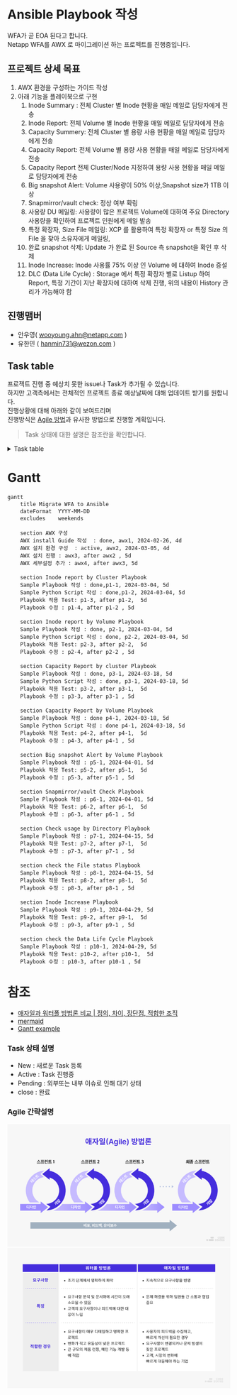 # Ansible Playbook 작성
WFA가 곧 EOA 된다고 합니다.</br>
Netapp WFA를 AWX 로 마이그레이션 하는 프로젝트를 진행중입니다.

## 프로젝트 상세 목표
1. AWX 환경을 구성하는 가이드 작성
2. 아래 기능을 플레이북으로 구현
   1. Inode Summary : 전체 Cluster 별 Inode 현황을 매일 메일로 담당자에게 전송
   2. Inode Report: 전체 Volume 별 Inode 현황을 매일 메일로 담당자에게 전송
   3. Capacity Summery: 전체 Cluster 별 용량 사용 현황을 매일 메일로 담당자에게 전송
   4. Capacity Report: 전체 Volume 별 용량 사용 현황을 매일 메일로 담당자에게 전송
   5. Capacity Report 전체 Cluster/Node 지정하여 용량 사용 현황을 매일 메일로 담당자에게 전송
   6. Big snapshot Alert: Volume 사용량이 50% 이상,Snapshot size가 1TB 이상
   7. Snapmirror/vault check: 정상 여부 확링
   8. 사용량 DU 메일링: 사용량이 많은 프로젝트 Volume에 대하여 주요 Directory 사용량을 확인하여 프로젝트 인원에게 메일 발송
   9. 특정 확장자, Size File 메일링: XCP 를 활용하여 특정 확장자 or 특정 Size 의 File 을 찾아 소유자에게 메일링, 
   10. 완료 snapshot 삭제: Update 가 완료 된 Source 측 snapshot을 확인 후 삭제
   11. Inode Increase: Inode 사용률 75% 이상 인 Volume 에 대하여 Inode 증설
   12. DLC (Data Life Cycle) : Storage 에서 특정 확장자 별로 Listup 하여 Report, 특정 기간이 지난 확장자에 대하여 삭제 진행, 위의 내용이 History 관리가 가능해야 함

## 진행맴버
- 안우영( wooyoung.ahn@netapp.com )
- 유한민 ( hanmin731@wezon.com )

## Task table
프로젝트 진행 중 예상치 못한 issue나 Task가 추가될 수 있습니다.</br>
하지만 고객측에서는 전체적인 프로젝트 종료 예상날짜에 대해 업데이트 받기를 원합니다.</br>
진행상황에 대해 아래와 같이 보여드리며 </br>
진행방식은 [Agile 방법](https://www.redhat.com/ko/topics/devops/what-is-agile-methodology)과 유사한 방법으로 진행할 계획입니다.

> Task 상태에 대한 설명은 참조란을 확인합니다.
<details>
<summary>Task table</summary>

|분류|Task|시작일자|종료일자|담당자|상태|산출물|주석|
|----|--- |  ---  |  ---  | ---  |---| ---- |---|
| AWX 구성                          | AWX 설치 가이드 작성           |2024-02-26|2024-02-29| 안우영 | done | [가이드 문서](../AWX/install/Readme.md) |
| AWX 구성                          | AWX 설치 환경 구성             |2024-03-05|22024-03-08| 유한민 | Active | --- |
| Inode report by Cluster Playbook | Sample Playbook 작성           |2024-03-04|2024-03-08| 안우영 | done | [Inode report by Cluster Playbook](./GetInodebyCluster.yaml) |
| Inode report by Cluster Playbook | Sample python script 작성      |2024-03-04|2024-03-08| 안우영 | done | [generate_table.py](./script/generate_table.py) |
| Inode report by Cluster Playbook | Playbokk 적용 Test             |2024-03---|2024-03---| 안우영,유한민 | New | --- |
| Inode report by Volume Playbook  | Sample Playbook 작성           |2024-03-04|2024-03-08| 안우영 | done | [Inode report by Volume Playbook](./GetInodebyVolume.yaml) |
| Inode report by Volume Playbook  | Sample python script 작성      |2024-03-04|2024-03-08| 안우영 | done | [generate_table.py](./script/generate_table.py) |
| Inode report by Volume Playbook  | Playbokk 적용 Test             |2024-03---|2024-03---| 안우영,유한민 | New | --- |
| Capacity Report by cluster Playbook | Sample Playbook 작성        |2024-03-18|2024-03-22| 안우영 | done | [Capacity Report by cluster Playbook](./GetSpaceUsagebyCluster.yaml) |
| Capacity Report by cluster Playbook  | Sample python script 작성  |2024-03-18|2024-03-22| 안우영 | done | [generate_table.py](./script/generate_table.py) |
| Capacity Report by cluster Playbook  | Playbokk 적용 Test         |2024-03---|2024-03---| 안우영,유한민 | New | --- |
| Capacity Report by Volume Playbook | Sample Playbook 작성         |2024-03-18|2024-03-22| 안우영 | done | [Capacity Report by cluster Playbook](./GetSpaceUsagebyCluster.yaml) |
| Capacity Report by Volume Playbook  | Sample python script 작성   |2024-03-18|2024-03-22| 안우영 | done | [generate_table.py](./script/generate_table.py) |
| Capacity Report by Volume Playbook  | Playbokk 적용 Test          |2024-03---|2024-03---| 안우영,유한민 | New | --- |


</details>

# Gantt
```mermaid
gantt
    title Migrate WFA to Ansible
    dateFormat  YYYY-MM-DD
    excludes    weekends

    section AWX 구성
    AWX install Guide 작성  : done, awx1, 2024-02-26, 4d
    AWX 설치 환경 구성  : active, awx2, 2024-03-05, 4d
    AWX 설치 진행 : awx3, after awx2 , 5d
    AWX 세부설정 추가 : awx4, after awx3, 5d

    section Inode report by Cluster Playbook
    Sample Playbook 작성 : done,p1-1, 2024-03-04, 5d
    Sample Python Script 작성 : done,p1-2, 2024-03-04, 5d
    Playbokk 적용 Test: p1-3, after p1-2,  5d
    Playbook 수정 : p1-4, after p1-2 , 5d

    section Inode report by Volume Playbook
    Sample Playbook 작성 : done, p2-1, 2024-03-04, 5d
    Sample Python Script 작성 : done, p2-2, 2024-03-04, 5d
    Playbokk 적용 Test: p2-3, after p2-2,  5d
    Playbook 수정 : p2-4, after p2-2 , 5d

    section Capacity Report by cluster Playbook
    Sample Playbook 작성 : done, p3-1, 2024-03-18, 5d
    Sample Python Script 작성 : done, p3-1, 2024-03-18, 5d
    Playbokk 적용 Test: p3-2, after p3-1,  5d
    Playbook 수정 : p3-3, after p3-1 , 5d

    section Capacity Report by Volume Playbook
    Sample Playbook 작성 : done p4-1, 2024-03-18, 5d
    Sample Python Script 작성 : done p4-1, 2024-03-18, 5d
    Playbokk 적용 Test: p4-2, after p4-1,  5d
    Playbook 수정 : p4-3, after p4-1 , 5d

    section Big snapshot Alert by Volume Playbook
    Sample Playbook 작성 : p5-1, 2024-04-01, 5d
    Playbokk 적용 Test: p5-2, after p5-1,  5d
    Playbook 수정 : p5-3, after p5-1 , 5d

    section Snapmirror/vault Check Playbook
    Sample Playbook 작성 : p6-1, 2024-04-01, 5d
    Playbokk 적용 Test: p6-2, after p6-1,  5d
    Playbook 수정 : p6-3, after p6-1 , 5d

    section Check usage by Directory Playbook
    Sample Playbook 작성 : p7-1, 2024-04-15, 5d
    Playbokk 적용 Test: p7-2, after p7-1,  5d
    Playbook 수정 : p7-3, after p7-1 , 5d

    section check the File status Playbook
    Sample Playbook 작성 : p8-1, 2024-04-15, 5d
    Playbokk 적용 Test: p8-2, after p8-1,  5d
    Playbook 수정 : p8-3, after p8-1 , 5d

    section Inode Increase Playbook
    Sample Playbook 작성 : p9-1, 2024-04-29, 5d
    Playbokk 적용 Test: p9-2, after p9-1,  5d
    Playbook 수정 : p9-3, after p9-1 , 5d

    section check the Data Life Cycle Playbook
    Sample Playbook 작성 : p10-1, 2024-04-29, 5d
    Playbokk 적용 Test: p10-2, after p10-1,  5d
    Playbook 수정 : p10-3, after p10-1 , 5d
```

# 참조
- [애자일과 워터폴 방법론 비교 | 정의, 차이, 장단점, 적합한 조직](https://www.codestates.com/blog/content/%EC%95%A0%EC%9E%90%EC%9D%BC%EB%B0%A9%EB%B2%95%EB%A1%A0-%EC%9B%8C%ED%84%B0%ED%8F%B4%EB%B0%A9%EB%B2%95%EB%A1%A0)
- [mermaid](https://mermaid.js.org/syntax/gantt.html)
- [Gantt example](https://github.com/mermaidjs/mermaidjs.github.io/blob/master/gantt.md)
### Task 상태 설명
- New : 새로운 Task 등록
- Active : Task 진행중
- Pending : 외부또는 내부 이슈로 인해 대기 상태
- close : 완료

### Agile 간략설명
![Img](./Images/애자일-방법론-정의-장점-단점-프로세스.webp)
![Img](./Images/애자일-방법론-워터폴-방법론-비교-차이점-장단점-특징-요구사항.webp)

